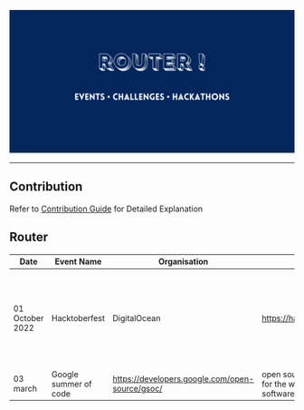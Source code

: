 
![Router Banner](resources/router-banner.png)
***

##  Contribution
Refer to [Contribution Guide](guide/Contribution-Guide.md) for Detailed Explanation

## Router
| Date | Event Name | Organisation | Website | Details |
|------|------------|--------------|---------|---------|
| 01 October 2022 | Hacktoberfest | DigitalOcean | https://hacktoberfest.com | A month-long event that encourages developers to contribute to Open Source projects |
| 03 march | Google summer of code | https://developers.google.com/open-source/gsoc/ | open source contribution for the widly used software |
